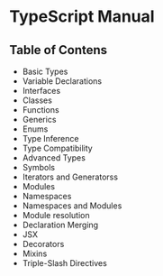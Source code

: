 # TypeScript Manual

## Table of Contens
  - Basic Types
  - Variable Declarations
  - Interfaces
  - Classes
  - Functions
  - Generics
  - Enums
  - Type Inference
  - Type Compatibility
  - Advanced Types
  - Symbols
  - Iterators and Generatorss
  - Modules
  - Namespaces
  - Namespaces and Modules
  - Module resolution
  - Declaration Merging
  - JSX
  - Decorators
  - Mixins
  - Triple-Slash Directives